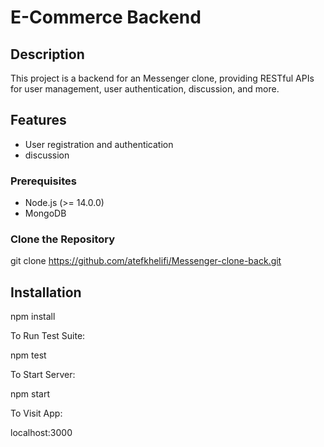 # E-Commerce Backend

## Description

This project is a backend for an Messenger clone, providing RESTful APIs for user management, user authentication, discussion, and more.

## Features

- User registration and authentication
- discussion

### Prerequisites

- Node.js (>= 14.0.0)
- MongoDB

### Clone the Repository

git clone https://github.com/atefkhelifi/Messenger-clone-back.git

## Installation

npm install

To Run Test Suite:

npm test

To Start Server:

npm start

To Visit App:

localhost:3000
